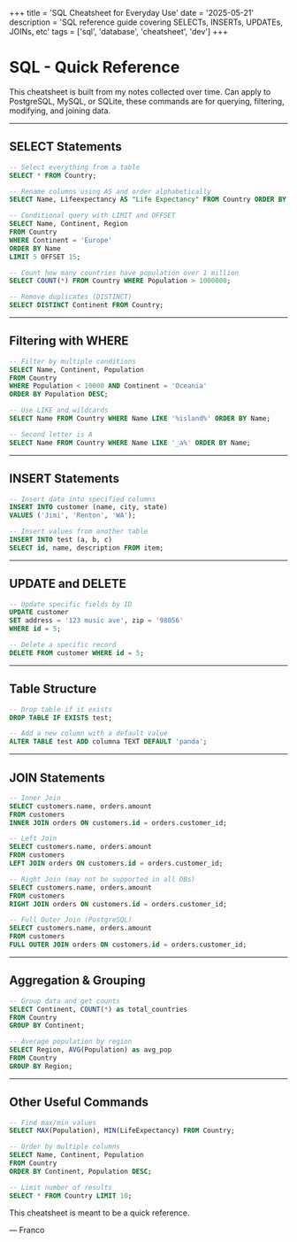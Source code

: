 +++
title = 'SQL Cheatsheet for Everyday Use'
date = '2025-05-21'
description = 'SQL reference guide covering SELECTs, INSERTs, UPDATEs, JOINs, etc'
tags = ['sql', 'database', 'cheatsheet', 'dev']
+++

# SQL - Quick Reference

This cheatsheet is built from my notes collected over time. Can apply to PostgreSQL, MySQL, or SQLite, these commands are for querying, filtering, modifying, and joining data.

---

## SELECT Statements

```SQL
-- Select everything from a table
SELECT * FROM Country;

-- Rename columns using AS and order alphabetically
SELECT Name, Lifeexpectancy AS "Life Expectancy" FROM Country ORDER BY Name;

-- Conditional query with LIMIT and OFFSET
SELECT Name, Continent, Region 
FROM Country 
WHERE Continent = 'Europe' 
ORDER BY Name 
LIMIT 5 OFFSET 15;

-- Count how many countries have population over 1 million
SELECT COUNT(*) FROM Country WHERE Population > 1000000;

-- Remove duplicates (DISTINCT)
SELECT DISTINCT Continent FROM Country;
```

---

## Filtering with WHERE

```SQL
-- Filter by multiple conditions
SELECT Name, Continent, Population 
FROM Country 
WHERE Population < 10000 AND Continent = 'Oceania' 
ORDER BY Population DESC;

-- Use LIKE and wildcards
SELECT Name FROM Country WHERE Name LIKE '%island%' ORDER BY Name;

-- Second letter is A
SELECT Name FROM Country WHERE Name LIKE '_a%' ORDER BY Name;
```

---

## INSERT Statements

```SQL
-- Insert data into specified columns
INSERT INTO customer (name, city, state) 
VALUES ('Jimi', 'Renton', 'WA');

-- Insert values from another table
INSERT INTO test (a, b, c) 
SELECT id, name, description FROM item;
```

---

## UPDATE and DELETE

```SQL
-- Update specific fields by ID
UPDATE customer 
SET address = '123 music ave', zip = '98056' 
WHERE id = 5;

-- Delete a specific record
DELETE FROM customer WHERE id = 5;
```

---

## Table Structure

```SQL
-- Drop table if it exists
DROP TABLE IF EXISTS test;

-- Add a new column with a default value
ALTER TABLE test ADD columna TEXT DEFAULT 'panda';
```

---

## JOIN Statements

```SQL
-- Inner Join
SELECT customers.name, orders.amount 
FROM customers 
INNER JOIN orders ON customers.id = orders.customer_id;

-- Left Join
SELECT customers.name, orders.amount 
FROM customers 
LEFT JOIN orders ON customers.id = orders.customer_id;

-- Right Join (may not be supported in all DBs)
SELECT customers.name, orders.amount 
FROM customers 
RIGHT JOIN orders ON customers.id = orders.customer_id;

-- Full Outer Join (PostgreSQL)
SELECT customers.name, orders.amount 
FROM customers 
FULL OUTER JOIN orders ON customers.id = orders.customer_id;
```

---

## Aggregation & Grouping

```SQL
-- Group data and get counts
SELECT Continent, COUNT(*) as total_countries 
FROM Country 
GROUP BY Continent;

-- Average population by region
SELECT Region, AVG(Population) as avg_pop 
FROM Country 
GROUP BY Region;
```

---

## Other Useful Commands

```SQL
-- Find max/min values
SELECT MAX(Population), MIN(LifeExpectancy) FROM Country;

-- Order by multiple columns
SELECT Name, Continent, Population 
FROM Country 
ORDER BY Continent, Population DESC;

-- Limit number of results
SELECT * FROM Country LIMIT 10;
```

This cheatsheet is meant to be a quick reference.
  

— Franco